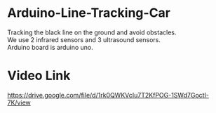 # Arduino-Line-Tracking-Car
Tracking the black line on the ground and avoid obstacles.  
We use 2 infrared sensors and 3 ultrasound sensors.  
Arduino board is arduino uno.



# Video Link
https://drive.google.com/file/d/1rk0QWKVcIu7T2KfPOG-1SWd7GoctI-7K/view
